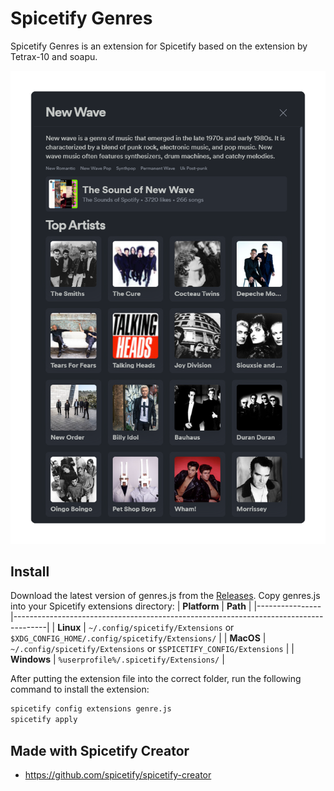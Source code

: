 # Spicetify Genres

Spicetify Genres is an extension for Spicetify based on the extension by Tetrax-10 and soapu.

<p align="center">
  <img alt="preview" src="./preview.png" />
</p>

## Install

Download the latest version of genres.js from the [Releases](https://github.com/LucasOe/spicetify-genres/releases). Copy genres.js into your Spicetify extensions directory:
| **Platform**   | **Path**                                                                             |
|----------------|--------------------------------------------------------------------------------------|
| **Linux**      | `~/.config/spicetify/Extensions` or `$XDG_CONFIG_HOME/.config/spicetify/Extensions/` |
| **MacOS**      | `~/.config/spicetify/Extensions` or `$SPICETIFY_CONFIG/Extensions`                   |
| **Windows**    | `%userprofile%/.spicetify/Extensions/`                                               |

After putting the extension file into the correct folder, run the following command to install the extension:

```bash
spicetify config extensions genre.js
spicetify apply
```

## Made with Spicetify Creator

- <https://github.com/spicetify/spicetify-creator>
